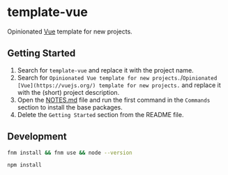 # template-vue

Opinionated [Vue](https://vuejs.org/) template for new projects.

## Getting Started

1. Search for `template-vue` and replace it with the project name.
2. Search for `Opinionated Vue template for new projects.`/`Opinionated [Vue](https://vuejs.org/) template for new projects.` and replace it with the (short) project description.
3. Open the [NOTES.md](NOTES.md) file and run the first command in the `Commands` section to install the base packages.
4. Delete the `Getting Started` section from the README file.

## Development

```bash
fnm install && fnm use && node --version
```

```bash
npm install
```

